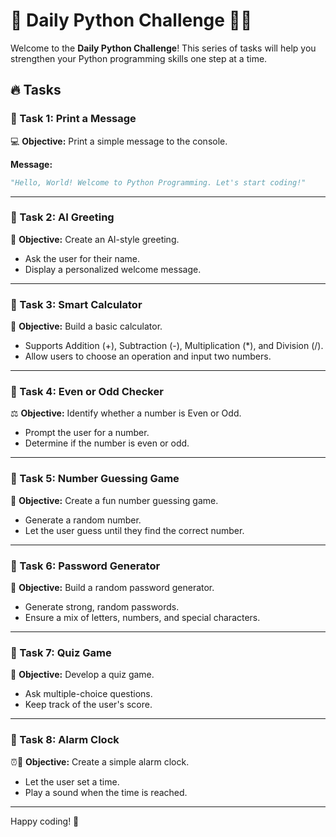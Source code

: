 # 📌 Daily Python Challenge 🎯🐍

Welcome to the **Daily Python Challenge**! This series of tasks will help you strengthen your Python programming skills one step at a time.

## 🔥 Tasks

### 🔹 Task 1: Print a Message
💻 **Objective:** Print a simple message to the console.

**Message:**
```python
"Hello, World! Welcome to Python Programming. Let's start coding!"
```

---

### 🔹 Task 2: AI Greeting
🤖 **Objective:** Create an AI-style greeting.

- Ask the user for their name.
- Display a personalized welcome message.

---

### 🔹 Task 3: Smart Calculator
🧮 **Objective:** Build a basic calculator.

- Supports Addition (+), Subtraction (-), Multiplication (*), and Division (/).
- Allow users to choose an operation and input two numbers.

---

### 🔹 Task 4: Even or Odd Checker
⚖️ **Objective:** Identify whether a number is Even or Odd.

- Prompt the user for a number.
- Determine if the number is even or odd.

---

### 🔹 Task 5: Number Guessing Game
🎲 **Objective:** Create a fun number guessing game.

- Generate a random number.
- Let the user guess until they find the correct number.

---

### 🔹 Task 6: Password Generator
🔐 **Objective:** Build a random password generator.

- Generate strong, random passwords.
- Ensure a mix of letters, numbers, and special characters.

---

### 🔹 Task 7: Quiz Game
🧠 **Objective:** Develop a quiz game.

- Ask multiple-choice questions.
- Keep track of the user's score.

---

### 🔹 Task 8: Alarm Clock
⏰🔔 **Objective:** Create a simple alarm clock.

- Let the user set a time.
- Play a sound when the time is reached.

---

Happy coding! 🚀

